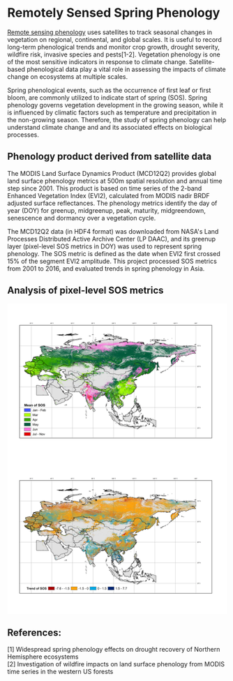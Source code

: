 # Remotely Sensed Spring Phenology
[Remote sensing phenology](https://www.usgs.gov/special-topics/remote-sensing-phenology/science/remote-sensing-phenology) uses satellites to track seasonal changes in vegetation on regional, continental, and global scales. It is useful to record long-term phenological trends and monitor crop growth, drought severity, wildfire risk, invasive species and pests[1-2]. Vegetation phenology is one of the most sensitive indicators in response to climate change. Satellite-based phenological data play a vital role in assessing the impacts of climate change on ecosystems at multiple scales. 

Spring phenological events, such as the occurrence of first leaf or first bloom, are commonly utilized to indicate start of spring (SOS). Spring phenology governs vegetation development in the growing season, while it is influenced by climatic factors such as temperature and precipitation in the non-growing season. Therefore, the study of spring phenology can help understand climate change and and its associated effects on biological processes.

## Phenology product derived from satellite data
The MODIS Land Surface Dynamics Product (MCD12Q2) provides global land surface phenology metrics at 500m spatial resolution and annual time step since 2001. This product is based on time series of the 2-band Enhanced Vegetation Index (EVI2), calculated from MODIS nadir BRDF adjusted surface reflectances. The phenology metrics identify the day of year (DOY) for greenup, midgreenup, peak, maturity, midgreendown, senescence and dormancy over a vegetation cycle. 

The MCD12Q2 data (in HDF4 format) was downloaded from NASA's Land Processes Distributed Active Archive Center (LP DAAC), and its greenup layer (pixel-level SOS metrics in DOY) was used to represent spring phenology. The SOS metric is defined as the date when EVI2 first crossed 15% of the segment EVI2 amplitude. This project processed SOS metrics from 2001 to 2016, and evaluated trends in spring phenology in Asia.

## Analysis of pixel-level SOS metrics
<img src="./Mean%20of%20SOS.png" 
     align="center" 
     width="1000" />
<img src="./Trend%20of%20SOS.png" 
     align="center" 
     width="1000" />

## References:
[1] Widespread spring phenology effects on drought recovery of Northern Hemisphere ecosystems \
[2] Investigation of wildfire impacts on land surface phenology from MODIS time series in the western US forests 

